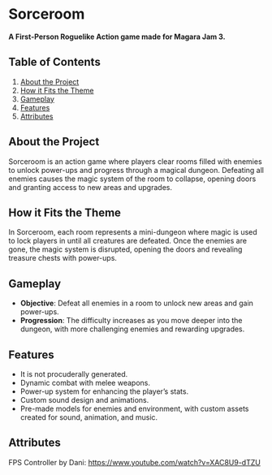 # Sorceroom

**A First-Person Roguelike Action game made for Magara Jam 3.**

## Table of Contents
1. [About the Project](#about-the-project)
2. [How it Fits the Theme](#how-it-fits-the-theme)
3. [Gameplay](#gameplay)
4. [Features](#features)
5. [Attributes](#attributes)

## About the Project
Sorceroom is an action game where players clear rooms filled with enemies to unlock power-ups and progress through a magical dungeon. Defeating all enemies causes the magic system of the room to collapse, opening doors and granting access to new areas and upgrades.

## How it Fits the Theme
In Sorceroom, each room represents a mini-dungeon where magic is used to lock players in until all creatures are defeated. Once the enemies are gone, the magic system is disrupted, opening the doors and revealing treasure chests with power-ups.

## Gameplay
- **Objective**: Defeat all enemies in a room to unlock new areas and gain power-ups.
- **Progression**: The difficulty increases as you move deeper into the dungeon, with more challenging enemies and rewarding upgrades.

## Features
- It is not procuderally generated.
- Dynamic combat with melee weapons.
- Power-up system for enhancing the player’s stats.
- Custom sound design and animations.
- Pre-made models for enemies and environment, with custom assets created for sound, animation, and music.

## Attributes
FPS Controller by Dani:
https://www.youtube.com/watch?v=XAC8U9-dTZU
